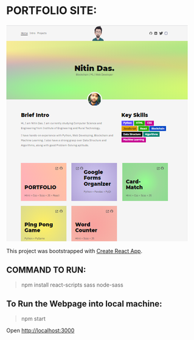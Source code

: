 # PORTFOLIO SITE:
![Page Screenshot](ss.png)

This project was bootstrapped with [Create React App](https://github.com/facebook/create-react-app).


## COMMAND TO RUN:

> npm install react-scripts sass node-sass

## To Run the Webpage into local machine:

> npm start

Open [http://localhost:3000](http://localhost:3000)




